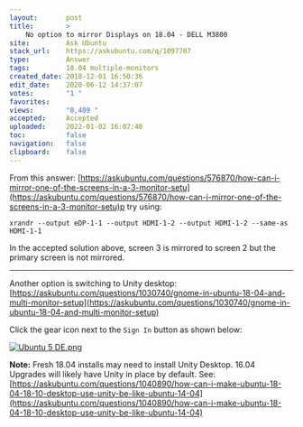 ```yaml
---
layout:       post
title:        >
    No option to mirror Displays on 18.04 - DELL M3800
site:         Ask Ubuntu
stack_url:    https://askubuntu.com/q/1097707
type:         Answer
tags:         18.04 multiple-monitors
created_date: 2018-12-01 16:50:36
edit_date:    2020-06-12 14:37:07
votes:        "1 "
favorites:    
views:        "8,489 "
accepted:     Accepted
uploaded:     2022-01-02 16:07:48
toc:          false
navigation:   false
clipboard:    false
---
```


From this answer: [https://askubuntu.com/questions/576870/how-can-i-mirror-one-of-the-screens-in-a-3-monitor-setu](https://askubuntu.com/questions/576870/how-can-i-mirror-one-of-the-screens-in-a-3-monitor-setu)p try using:

``` 
xrandr --output eDP-1-1 --output HDMI-1-2 --output HDMI-1-2 --same-as HDMI-1-1

```

In the accepted solution above, screen 3 is mirrored to screen 2 but the primary screen is not mirrored.


----------


Another option is switching to Unity desktop: [https://askubuntu.com/questions/1030740/gnome-in-ubuntu-18-04-and-multi-monitor-setup](https://askubuntu.com/questions/1030740/gnome-in-ubuntu-18-04-and-multi-monitor-setup)

Click the gear icon next to the `Sign In` button as shown below:

[![Ubuntu 5 DE.png][1]][1]

**Note:** Fresh 18.04 installs may need to install Unity Desktop. 16.04 Upgrades will likely have Unity in place by default. See: [https://askubuntu.com/questions/1040890/how-can-i-make-ubuntu-18-04-18-10-desktop-use-unity-be-like-ubuntu-14-04](https://askubuntu.com/questions/1040890/how-can-i-make-ubuntu-18-04-18-10-desktop-use-unity-be-like-ubuntu-14-04)

  [1]: https://i.stack.imgur.com/MoxHd.jpg
